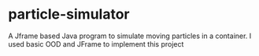 # particle-simulator
 
 A Jframe based Java program to simulate moving particles in a container.
 I used basic OOD and JFrame to implement this project
 
